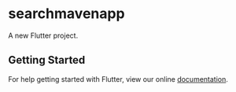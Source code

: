 # searchmavenapp

A new Flutter project.

## Getting Started

For help getting started with Flutter, view our online
[documentation](https://flutter.io/).
